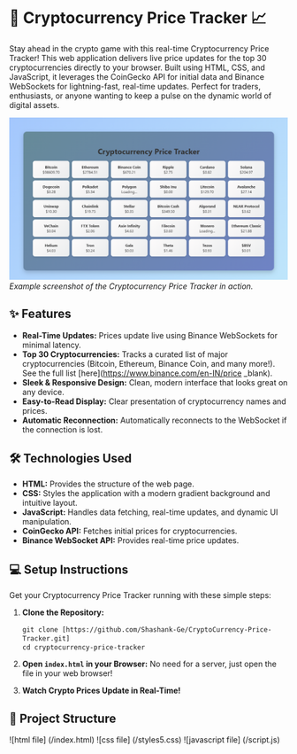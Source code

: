 
# 🚀 Cryptocurrency Price Tracker 📈

Stay ahead in the crypto game with this real-time Cryptocurrency Price Tracker! This web application delivers live price updates for the top 30 cryptocurrencies directly to your browser. Built using HTML, CSS, and JavaScript, it leverages the CoinGecko API for initial data and Binance WebSockets for lightning-fast, real-time updates. Perfect for traders, enthusiasts, or anyone wanting to keep a pulse on the dynamic world of digital assets.

![Crypto Price Tracker](/CryptoCurrency%20Price%20Tracker.png)
*Example screenshot of the Cryptocurrency Price Tracker in action.*

## ✨ Features

*   **Real-Time Updates:** Prices update live using Binance WebSockets for minimal latency.
*   **Top 30 Cryptocurrencies:** Tracks a curated list of major cryptocurrencies (Bitcoin, Ethereum, Binance Coin, and many more!).  See the full list [here](https://www.binance.com/en-IN/price  _blank).
*   **Sleek & Responsive Design:** Clean, modern interface that looks great on any device.
*   **Easy-to-Read Display:** Clear presentation of cryptocurrency names and prices.
*   **Automatic Reconnection:** Automatically reconnects to the WebSocket if the connection is lost.

## 🛠️ Technologies Used

*   **HTML:** Provides the structure of the web page.
*   **CSS:** Styles the application with a modern gradient background and intuitive layout.
*   **JavaScript:** Handles data fetching, real-time updates, and dynamic UI manipulation.
*   **CoinGecko API:** Fetches initial prices for cryptocurrencies.
*   **Binance WebSocket API:** Provides real-time price updates.

## 💻 Setup Instructions

Get your Cryptocurrency Price Tracker running with these simple steps:

1.  **Clone the Repository:**

    ```
    git clone [https://github.com/Shashank-Ge/CryptoCurrency-Price-Tracker.git]
    cd cryptocurrency-price-tracker
    ```

2.  **Open `index.html` in your Browser:**  No need for a server, just open the file in your web browser!

3.  **Watch Crypto Prices Update in Real-Time!**

## 📂 Project Structure
![html file] (/index.html) 
![css file] (/styles5.css)
![javascript file] (/script.js)
